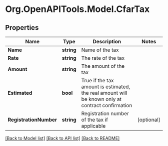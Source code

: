 # Org.OpenAPITools.Model.CfarTax

## Properties

Name | Type | Description | Notes
------------ | ------------- | ------------- | -------------
**Name** | **string** | Name of the tax | 
**Rate** | **string** | The rate of the tax | 
**Amount** | **string** | The amount of the tax | 
**Estimated** | **bool** | True if the tax amount is estimated, the real amount will be known only at contract confirmation | 
**RegistrationNumber** | **string** | Registration number of the tax if applicable | [optional] 

[[Back to Model list]](../README.md#documentation-for-models) [[Back to API list]](../README.md#documentation-for-api-endpoints) [[Back to README]](../README.md)

